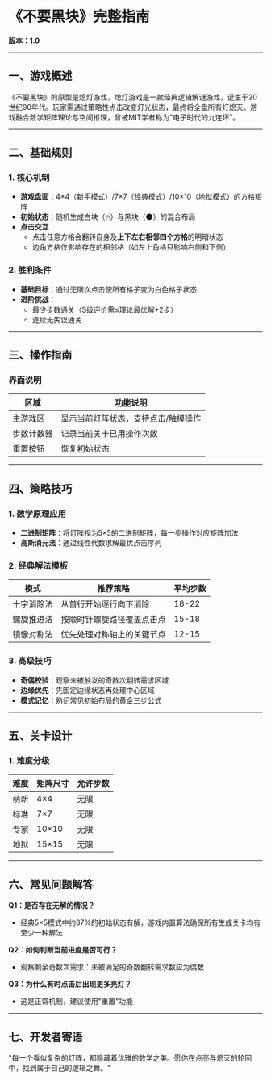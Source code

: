 # **《不要黑块》完整指南**
**版本：1.0**

---

## **一、游戏概述**
《不要黑块》的原型是熄灯游戏，熄灯游戏是一款经典逻辑解谜游戏，诞生于20世纪90年代。玩家需通过策略性点击改变灯光状态，最终将全盘所有灯熄灭。游戏融合数学矩阵理论与空间推理，曾被MIT学者称为"电子时代的九连环"。

---

## **二、基础规则**

### **1. 核心机制**
- **游戏盘面**：4×4（新手模式）/7×7（经典模式）/10×10（地狱模式）的方格矩阵
- **初始状态**：随机生成白块（🔥）与黑块（🌑）的混合布局
- **点击交互**：
  - 点击任意方格会翻转自身及**上下左右相邻四个方格**的明暗状态
  - 边角方格仅影响存在的相邻格（如左上角格只影响右侧和下侧）

### **2. 胜利条件**
- **基础目标**：通过无限次点击使所有格子变为白色格子状态
- **进阶挑战**：
  - 最少步数通关（S级评价需≤理论最优解+2步）
  - 连续无失误通关

---

## **三、操作指南**

### **界面说明** 
| 区域       | 功能说明                            |
| ---------- | ----------------------------------- |
| 主游戏区   | 显示当前灯阵状态，支持点击/触摸操作 |
| 步数计数器 | 记录当前关卡已用操作次数            |
| 重置按钮   | 恢复初始状态                        |

---

## **四、策略技巧**

### **1. 数学原理应用**
- **二进制矩阵**：将灯阵视为5×5的二进制矩阵，每一步操作对应矩阵加法
- **高斯消元法**：通过线性代数求解最优点击序列

### **2. 经典解法模板**
| 模式       | 推荐策略                   | 平均步数 |
| ---------- | -------------------------- | -------- |
| 十字消除法 | 从首行开始逐行向下消除     | 18-22    |
| 螺旋推进法 | 按顺时针螺旋路径覆盖点击点 | 15-18    |
| 镜像对称法 | 优先处理对称轴上的关键节点 | 12-15    |

### **3. 高级技巧**
- **奇偶校验**：观察未被触发的奇数次翻转需求区域
- **边缘优先**：先固定边缘状态再处理中心区域
- **模式记忆**：熟记常见初始布局的黄金三步公式

---

## **五、关卡设计**

### **1. 难度分级**
| 难度 | 矩阵尺寸 | 允许步数 |
| ---- | -------- | -------- |
| 萌新 | 4×4      | 无限     |
| 标准 | 7×7      | 无限     |
| 专家 | 10×10    | 无限     |
| 地狱 | 15×15    | 无限     |



---

## **六、常见问题解答**

**Q1：是否存在无解的情况？**
- 经典5×5模式中约87%的初始状态有解，游戏内置算法确保所有生成关卡均有至少一种解法

**Q2：如何判断当前进度是否可行？**
- 观察剩余奇数次需求：未被满足的奇数翻转需求数应为偶数

**Q3：为什么有时点击后出现更多亮灯？**
- 这是正常机制，建议使用"重置"功能

---

## **七、开发者寄语**
"每一个看似复杂的灯阵，都隐藏着优雅的数学之美。愿你在点亮与熄灭的轮回中，找到属于自己的逻辑之舞。"

